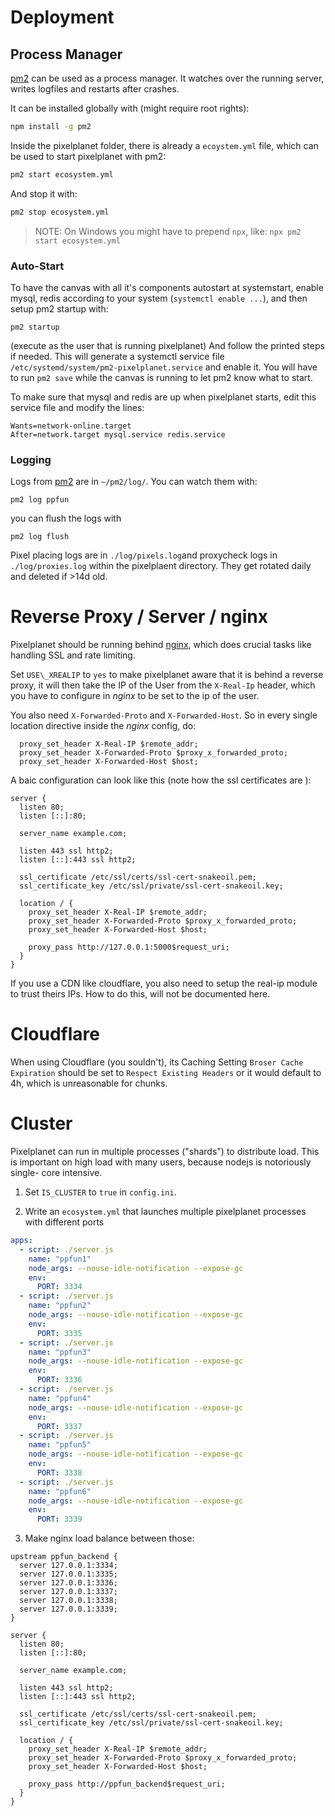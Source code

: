 # Deployment

## Process Manager

[pm2](https://pm2.keymetrics.io/docs/usage/quick-start/) can be used as a
process manager. It watches over the running server, writes logfiles and
restarts after crashes.

It can be installed globally with (might require root rights):

```bash
npm install -g pm2
```

Inside the pixelplanet folder, there is already a `ecoystem.yml` file, which
can be used to start pixelplanet with pm2:

```bash
pm2 start ecosystem.yml
```

And stop it with:

```bash
pm2 stop ecosystem.yml
```

> NOTE: On Windows you might have to prepend `npx`, like:
> `npx pm2 start ecosystem.yml`

### Auto-Start

To have the canvas with all it's components autostart at systemstart,
enable mysql, redis according to your system (`systemctl enable ...`), and then
setup pm2 startup with:

```
pm2 startup
```

(execute as the user that is running pixelplanet)
And follow the printed steps if needed. This will generate a systemctl service
file `/etc/systemd/system/pm2-pixelplanet.service` and enable it. You will have
to run `pm2 save` while the canvas is running to let pm2 know what to start.

To make sure that mysql and redis are up when pixelplanet starts, edit this
service file and modify the lines:

```
Wants=network-online.target
After=network.target mysql.service redis.service
```

### Logging

Logs from [pm2](https://pm2.keymetrics.io/docs/usage/quick-start/) are in
`~/pm2/log/`. You can watch them with:

```
pm2 log ppfun
```

you can flush the logs with

```
pm2 log flush
```

Pixel placing logs are in `./log/pixels.log`and proxycheck logs in
`./log/proxies.log` within the pixelplaent directory. They get rotated daily
and deleted if >14d old.

# Reverse Proxy / Server / nginx

Pixelplanet should be running behind [nginx](https://nginx.org/), which does
crucial tasks like handling SSL and rate limiting.

Set `USE\_XREALIP` to `yes` to make pixelplanet aware that it is behind a
reverse proxy, it will then take the IP of the User from the `X-Real-Ip`
header, which you have to configure in _nginx_ to be set to the ip of the user.

You also need `X-Forwarded-Proto` and `X-Forwarded-Host`. So in every single
location directive inside the _nginx_ config, do:

```nginx
  proxy_set_header X-Real-IP $remote_addr;
  proxy_set_header X-Forwarded-Proto $proxy_x_forwarded_proto;
  proxy_set_header X-Forwarded-Host $host;
```

A baic configuration can look like this (note how the ssl certificates are ):

```nginx
server {
  listen 80;
  listen [::]:80;

  server_name example.com;

  listen 443 ssl http2;
  listen [::]:443 ssl http2;

  ssl_certificate /etc/ssl/certs/ssl-cert-snakeoil.pem;
  ssl_certificate_key /etc/ssl/private/ssl-cert-snakeoil.key;

  location / {
    proxy_set_header X-Real-IP $remote_addr;
    proxy_set_header X-Forwarded-Proto $proxy_x_forwarded_proto;
    proxy_set_header X-Forwarded-Host $host;

    proxy_pass http://127.0.0.1:5000$request_uri;
  }
}
```

If you use a CDN like cloudflare, you also need to setup the real-ip module to
trust theirs IPs. How to do this, will not be documented here.

# Cloudflare

When using Cloudflare (you souldn't), its Caching Setting `Broser Cache Expiration` should be set to `Respect Existing Headers` or it would default to 4h, which is unreasonable for chunks.

# Cluster

Pixelplanet can run in multiple processes ("shards") to distribute load. This
is important on high load with many users, because nodejs is notoriously single-
core intensive.

1. Set `IS_CLUSTER` to `true` in `config.ini`.

2. Write an `ecosystem.yml` that launches multiple pixelplanet processes with
   different ports

```yml
apps:
  - script: ./server.js
    name: "ppfun1"
    node_args: --nouse-idle-notification --expose-gc
    env:
      PORT: 3334
  - script: ./server.js
    name: "ppfun2"
    node_args: --nouse-idle-notification --expose-gc
    env:
      PORT: 3335
  - script: ./server.js
    name: "ppfun3"
    node_args: --nouse-idle-notification --expose-gc
    env:
      PORT: 3336
  - script: ./server.js
    name: "ppfun4"
    node_args: --nouse-idle-notification --expose-gc
    env:
      PORT: 3337
  - script: ./server.js
    name: "ppfun5"
    node_args: --nouse-idle-notification --expose-gc
    env:
      PORT: 3338
  - script: ./server.js
    name: "ppfun6"
    node_args: --nouse-idle-notification --expose-gc
    env:
      PORT: 3339
```

3. Make nginx load balance between those:

```nginx
upstream ppfun_backend {
  server 127.0.0.1:3334;
  server 127.0.0.1:3335;
  server 127.0.0.1:3336;
  server 127.0.0.1:3337;
  server 127.0.0.1:3338;
  server 127.0.0.1:3339;
}

server {
  listen 80;
  listen [::]:80;

  server_name example.com;

  listen 443 ssl http2;
  listen [::]:443 ssl http2;

  ssl_certificate /etc/ssl/certs/ssl-cert-snakeoil.pem;
  ssl_certificate_key /etc/ssl/private/ssl-cert-snakeoil.key;

  location / {
    proxy_set_header X-Real-IP $remote_addr;
    proxy_set_header X-Forwarded-Proto $proxy_x_forwarded_proto;
    proxy_set_header X-Forwarded-Host $host;

    proxy_pass http://ppfun_backend$request_uri;
  }
}
```
